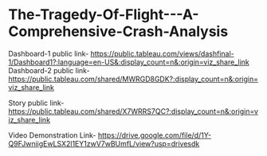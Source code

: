 # The-Tragedy-Of-Flight---A-Comprehensive-Crash-Analysis


Dashboard-1 public link- https://public.tableau.com/views/dashfinal-1/Dashboard1?:language=en-US&:display_count=n&:origin=viz_share_link
Dashboard-2 public link- https://public.tableau.com/shared/MWRGD8GDK?:display_count=n&:origin=viz_share_link

Story public link- https://public.tableau.com/shared/X7WRRS7QC?:display_count=n&:origin=viz_share_link

Video Demonstration Link- https://drive.google.com/file/d/1Y-Q9FJwniigEwLSX2l1EY1zwV7wBUmfL/view?usp=drivesdk
